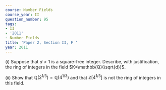 ```yaml
---
course: Number Fields
course_year: II
question_number: 95
tags:
- II
- '2011'
- Number Fields
title: 'Paper 2, Section II, F '
year: 2011
---
```




(i) Suppose that $d>1$ is a square-free integer. Describe, with justification, the ring of integers in the field $K=\mathbb{Q}(\sqrt{d})$.

(ii) Show that $\mathbb{Q}\left(2^{1 / 3}\right)=\mathbb{Q}\left(4^{1 / 3}\right)$ and that $\mathbb{Z}\left[4^{1 / 3}\right]$ is not the ring of integers in this field.